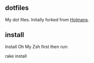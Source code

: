 ## dotfiles
My dot files. Initally forked from [Holmans](https://github.com/holman/dotfiles).

## install
Install Oh My Zsh first then run:

  rake install
